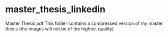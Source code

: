 # master_thesis_linkedin
Master Thesis pdf
This folder contains a compressed version of my master thesis (the images will not be of the highest quality)
